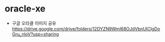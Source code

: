 # oracle-xe

- 구글 오라클 이미지 공유   
https://drive.google.com/drive/folders/12DYZN9Wml68OJdVbnUlClgDoGru_nloV?usp=sharing
